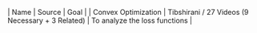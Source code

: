 | Name | Source | Goal |
| Convex Optimization | Tibshirani / 27 Videos (9 Necessary + 3 Related) | To analyze the loss functions |
